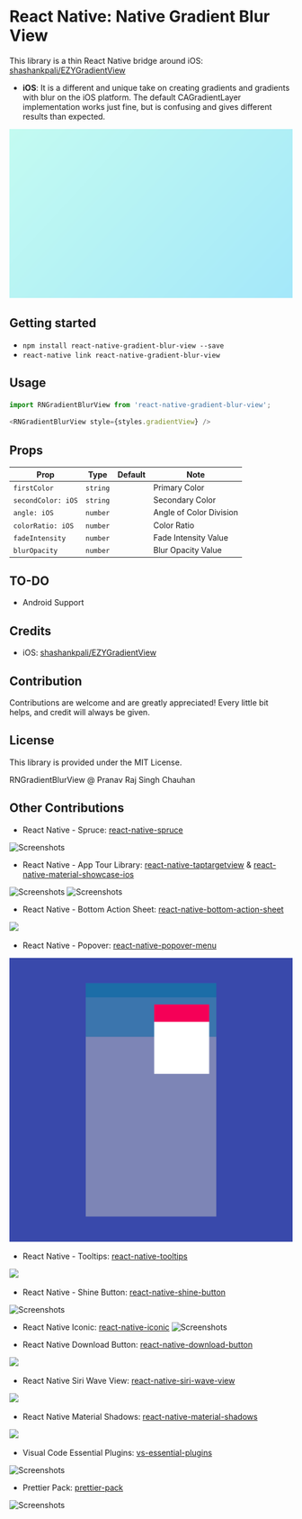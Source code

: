 
# React Native: Native Gradient Blur View

This library is a thin React Native bridge around iOS: [shashankpali/EZYGradientView](https://github.com/shashankpali/EZYGradientView)

- **iOS**: It is a different and unique take on creating gradients and gradients with blur on the iOS platform. The default CAGradientLayer implementation works just fine, but is confusing and gives different results than expected.

<img src="./assets/hero.png" width="600" height="300">


## Getting started


- `npm install react-native-gradient-blur-view --save`
- `react-native link react-native-gradient-blur-view`


## Usage

```javascript
import RNGradientBlurView from 'react-native-gradient-blur-view';
```

```javascript
<RNGradientBlurView style={styles.gradientView} />
```

## Props


| Prop              | Type       | Default | Note                                                                                                       |
| ----------------- | ---------- | ------- | ---------------------------------------------------------------------------------------------------------- |
| `firstColor`       | `string`     |         | Primary Color
| `secondColor: iOS`      | `string`     |         | Secondary Color
| `angle: iOS`       | `number`     |         | Angle of Color Division                                                            |
| `colorRatio: iOS`     | `number` |         | Color Ratio                                                      |
| `fadeIntensity` | `number` |         | Fade Intensity Value                                                   |  |
| `blurOpacity`    | `number`     |         | Blur Opacity Value                                        |  |

## TO-DO
- Android Support

## Credits

- iOS: [shashankpali/EZYGradientView](https://github.com/shashankpali/EZYGradientView)

## Contribution
Contributions are welcome and are greatly appreciated! Every little bit helps, and credit will always be given.

## License
This library is provided under the MIT License.

RNGradientBlurView @ Pranav Raj Singh Chauhan


## Other Contributions
- React Native - Spruce: [react-native-spruce](https://github.com/prscX/react-native-spruce)

![Screenshots](https://github.com/willowtreeapps/spruce-ios/raw/master/imgs/extensibility-tests.gif)

- React Native - App Tour Library: [react-native-taptargetview](https://github.com/prscX/react-native-taptargetview) & [react-native-material-showcase-ios](https://github.com/prscX/react-native-material-showcase-ios)

![Screenshots](https://github.com/KeepSafe/TapTargetView/raw/master/.github/video.gif)
![Screenshots](https://github.com/aromajoin/material-showcase-ios/raw/master/art/material-showcase.gif?raw=true)

- React Native - Bottom Action Sheet: [react-native-bottom-action-sheet](https://github.com/prscX/react-native-bottom-action-sheet)

![](https://github.com/rubensousa/BottomSheetBuilder/raw/master/screens/normal_demo.gif)

- React Native - Popover: [react-native-popover-menu](https://github.com/prscX/react-native-popover-menu)

![](https://github.com/zawadz88/MaterialPopupMenu/raw/master/art/components_menus.png)

- React Native - Tooltips: [react-native-tooltips](https://github.com/prscX/react-native-tooltips)

![](https://camo.githubusercontent.com/add1764d27026b81adb117e07a10781c9abbde1b/687474703a2f2f692e696d6775722e636f6d2f4f4e383257526c2e676966)

- React Native - Shine Button: [react-native-shine-button](https://github.com/prscX/react-native-shine-button)

![Screenshots](https://raw.githubusercontent.com/ChadCSong/ShineButton/master/demo_shine_others.gif)

- React Native Iconic: [react-native-iconic](https://github.com/prscX/react-native-iconic)
![Screenshots](https://camo.githubusercontent.com/b18993cbfe91de8abdc0019dc9a6cd44707eec21/68747470733a2f2f6431337961637572716a676172612e636c6f756466726f6e742e6e65742f75736572732f3338313133332f73637265656e73686f74732f313639363538302f766266706f70666c6174627574746f6e332e676966)

- React Native Download Button: [react-native-download-button](https://github.com/prscX/react-native-download-button)

![](https://github.com/fenjuly/ArrowDownloadButton/raw/master/screenshots/arrowdownloadbutton.gif)

- React Native Siri Wave View: [react-native-siri-wave-view](https://github.com/prscX/react-native-siri-wave-view)

![](https://cdn.dribbble.com/users/341264/screenshots/2203511/wave.gif)

- React Native Material Shadows: [react-native-material-shadows](https://github.com/prscX/react-native-material-shadows)

![](
https://raw.githubusercontent.com/harjot-oberai/MaterialShadows/master/screens/cover.png
)

- Visual Code Essential Plugins: [vs-essential-plugins](https://github.com/prscX/vs-essential-plugins)

![Screenshots](https://pbs.twimg.com/profile_images/922911523328081920/jEKFRPKV_400x400.jpg)

- Prettier Pack: [prettier-pack](https://github.com/prscX/prettier-pack)

![Screenshots](https://raw.githubusercontent.com/prettier/prettier-logo/master/images/prettier-banner-light.png)